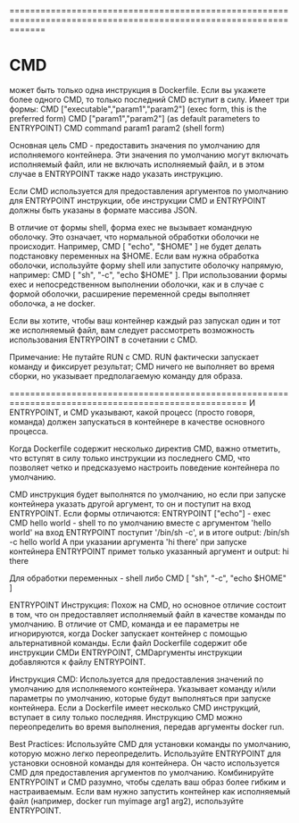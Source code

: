 ===================================================================================================================
# CMD
может быть только одна инструкция в Dockerfile. Если вы укажете более одного CMD, то только последний CMD вступит в силу.
  Имеет три формы:
  CMD ["executable","param1","param2"] (exec form, this is the preferred form)
  CMD ["param1","param2"] (as default parameters to ENTRYPOINT)
  CMD command param1 param2 (shell form)
  
  Основная цель CMD - предоставить значения по умолчанию для исполняемого контейнера. Эти значения по умолчанию могут включать исполняемый файл, или не включать исполняемый файл, и в этом случае в ENTRYPOINT также надо указать инструкцию.

  Если CMD используется для предоставления аргументов по умолчанию для ENTRYPOINT инструкции, обе инструкции CMD и ENTRYPOINT должны быть указаны в формате массива JSON.
 
  В отличие от формы shell, форма exec не вызывает командную оболочку. Это означает, что нормальной обработки оболочки не происходит. Например, CMD [ "echo", "$HOME" ] не будет делать подстановку переменных на $HOME. Если вам нужна обработка оболочки, используйте форму shell или запустите оболочку напрямую, например: CMD [ "sh", "-c", "echo $HOME" ]. При использовании формы exec и непосредственном выполнении оболочки, как и в случае с формой оболочки, расширение переменной среды выполняет оболочка, а не docker.

  Если вы хотите, чтобы ваш контейнер каждый раз запускал один и тот же исполняемый файл, вам следует рассмотреть возможность использования ENTRYPOINT в сочетании с CMD.

  Примечание:
  Не путайте RUN с CMD. RUN фактически запускает команду и фиксирует результат; CMD ничего не выполняет во время сборки, но указывает предполагаемую команду для образа.

====================================================================================================
И ENTRYPOINT, и CMD указывают, какой процесс (просто говоря, команда) должен запускаться в контейнере в качестве основного процесса.

Когда Dockerfile содержит несколько директив CMD, важно отметить, что вступят в силу только инструкции из последнего CMD, что позволяет четко и предсказуемо настроить поведение контейнера по умолчанию.

CMD инструкция будет выполнятся по умолчанию, но если при запуске контейнера указать другой аргумент, то он и поступит на вход ENTRYPOINT.
Если формы отличаются:
  ENTRYPOINT ["echo"] - exec
  CMD hello world     - shell
то по умолчанию вместе с аргументом 'hello world' на вход ENTRYPOINT поступит '/bin/sh -c', и в итоге output: 
/bin/sh -c hello world
А при указании аргумента 'hi there' при запуске контейнера ENTRYPOINT примет только указанный аргумент и output: 
hi there

Для обработки переменных - shell либо CMD [ "sh", "-c", "echo $HOME" ]

ENTRYPOINT Инструкция:
Похож на CMD, но основное отличие состоит в том, что он предоставляет исполняемый файл в качестве команды по умолчанию.
В отличие от CMD, команда и ее параметры не игнорируются, когда Docker запускает контейнер с помощью альтернативной команды.
Если файл Dockerfile содержит обе инструкции CMDи ENTRYPOINT, CMDаргументы инструкции добавляются к файлу ENTRYPOINT.

Инструкция CMD:
Используется для предоставления значений по умолчанию для исполняемого контейнера.
Указывает команду и/или параметры по умолчанию, которые будут выполняться при запуске контейнера.
Если a Dockerfile имеет несколько CMD инструкций, вступает в силу только последняя.
Инструкцию CMD можно переопределить во время выполнения, передав аргументы docker run.

Best Practices:
Используйте CMD для установки команды по умолчанию, которую можно легко переопределить.
Используйте ENTRYPOINT для установки основной команды для контейнера. Он часто используется CMD для предоставления аргументов по умолчанию.
Комбинируйте ENTRYPOINT и CMD разумно, чтобы сделать ваш образ более гибким и настраиваемым.
Если вам нужно запустить контейнер как исполняемый файл (например, docker run myimage arg1 arg2), используйте ENTRYPOINT.

